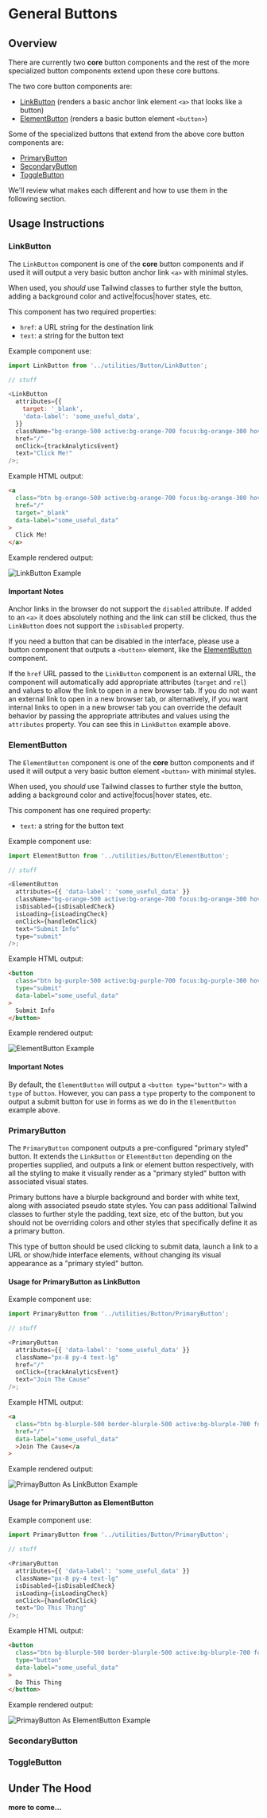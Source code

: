 # General Buttons

## Overview

There are currently two **core** button components and the rest of the more specialized button components extend upon these core buttons.

The two core button components are:

- [LinkButton](#linkbutton) \(renders a basic anchor link element `<a>` that looks like a button\)
- [ElementButton](#elementbutton) \(renders a basic button element `<button>`\)

Some of the specialized buttons that extend from the above core button components are:

- [PrimaryButton](#primarybutton)
- [SecondaryButton](#secondarybutton)
- [ToggleButton](#togglebutton)

We'll review what makes each different and how to use them in the following section.

## Usage Instructions

### LinkButton

The `LinkButton` component is one of the **core** button components and if used it will output a very basic button anchor link `<a>` with minimal styles.

When used, you _should_ use Tailwind classes to further style the button, adding a background color and active|focus|hover states, etc.

This component has two required properties:

- `href`: a URL string for the destination link
- `text`: a string for the button text

Example component use:

```js
import LinkButton from '../utilities/Button/LinkButton';

// stuff

<LinkButton
  attributes={{
    target: '_blank',
    'data-label': 'some_useful_data',
  }}
  className="bg-orange-500 active:bg-orange-700 focus:bg-orange-300 hover:bg-orange-300 px-8 py-4 text-lg"
  href="/"
  onClick={trackAnalyticsEvent}
  text="Click Me!"
/>;
```

Example HTML output:

```html
<a
  class="btn bg-orange-500 active:bg-orange-700 focus:bg-orange-300 hover:bg-orange-300 px-8 py-4 text-lg"
  href="/"
  target="_blank"
  data-label="some_useful_data"
>
  Click Me!
</a>
```

Example rendered output:

![LinkButton Example](../../.gitbook/assets/link-button-example.png)

#### Important Notes

Anchor links in the browser do not support the `disabled` attribute. If added to an `<a>` it does absolutely nothing and the link can still be clicked, thus the `LinkButton` does not support the `isDisabled` property.

If you need a button that can be disabled in the interface, please use a button component that outputs a `<button>` element, like the [ElementButton](#elementbutton) component.

If the `href` URL passed to the `LinkButton` component is an external URL, the component will automatically add appropriate attributes (`target` and `rel`) and values to allow the link to open in a new browser tab. If you do not want an external link to open in a new browser tab, or alternatively, if you want internal links to open in a new browser tab you can override the default behavior by passing the appropriate attributes and values using the `attributes` property. You can see this in `LinkButton` example above.

### ElementButton

The `ElementButton` component is one of the **core** button components and if used it will output a very basic button element `<button>` with minimal styles.

When used, you _should_ use Tailwind classes to further style the button, adding a background color and active|focus|hover states, etc.

This component has one required property:

- `text`: a string for the button text

Example component use:

```js
import ElementButton from '../utilities/Button/ElementButton';

// stuff

<ElementButton
  attributes={{ 'data-label': 'some_useful_data' }}
  className="bg-orange-500 active:bg-orange-700 focus:bg-orange-300 hover:bg-orange-300 px-8 py-4 text-lg"
  isDisabled={isDisabledCheck}
  isLoading={isLoadingCheck}
  onClick={handleOnClick}
  text="Submit Info"
  type="submit"
/>;
```

Example HTML output:

```html
<button
  class="btn bg-purple-500 active:bg-purple-700 focus:bg-purple-300 hover:bg-purple-300 px-8 py-4 text-lg"
  type="submit"
  data-label="some_useful_data"
>
  Submit Info
</button>
```

Example rendered output:

![ElementButton Example](../../.gitbook/assets/element-button-example.png)

#### Important Notes

By default, the `ElementButton` will output a `<button type="button">` with a `type` of `button`. However, you can pass a `type` property to the component to output a submit button for use in forms as we do in the `ElementButton` example above.

### PrimaryButton

The `PrimaryButton` component outputs a pre-configured "primary styled" button. It extends the `LinkButton` or `ElementButton` depending on the properties supplied, and outputs a link or element button respectively, with all the styling to make it visually render as a "primary styled" button with associated visual states.

Primary buttons have a blurple background and border with white text, along with associated pseudo state styles. You can pass additional Tailwind classes to further style the padding, text size, etc of the button, but you should not be overriding colors and other styles that specifically define it as a primary button.

This type of button should be used clicking to submit data, launch a link to a URL or show/hide interface elements, without changing its visual appearance as a "primary styled" button.

#### Usage for PrimaryButton as LinkButton

Example component use:

```js
import PrimaryButton from '../utilities/Button/PrimaryButton';

// stuff

<PrimaryButton
  attributes={{ 'data-label': 'some_useful_data' }}
  className="px-8 py-4 text-lg"
  href="/"
  onClick={trackAnalyticsEvent}
  text="Join The Cause"
/>;
```

Example HTML output:

```html
<a
  class="btn bg-blurple-500 border-blurple-500 active:bg-blurple-700 focus:bg-blurple-400 hover:bg-blurple-400 border-2 border-solid active:border-blurple-700 focus:border-blurple-400 hover:border-blurple-400 focus:rounded-none focus:outline-2 focus:outline-blurple-100 focus:outline-solid text-base text-white hover:text-white px-8 py-4 text-lg"
  href="/"
  data-label="some_useful_data"
  >Join The Cause</a
>
```

Example rendered output:

![PrimayButton As LinkButton Example](../../.gitbook/assets/primary-button-as-link-button-example.png)

#### Usage for PrimaryButton as ElementButton

Example component use:

```js
import PrimaryButton from '../utilities/Button/PrimaryButton';

// stuff

<PrimaryButton
  attributes={{ 'data-label': 'some_useful_data' }}
  className="px-8 py-4 text-lg"
  isDisabled={isDisabledCheck}
  isLoading={isLoadingCheck}
  onClick={handleOnClick}
  text="Do This Thing"
/>;
```

Example HTML output:

```html
<button
  class="btn bg-blurple-500 border-blurple-500 active:bg-blurple-700 focus:bg-blurple-400 hover:bg-blurple-400 border-2 border-solid active:border-blurple-700 focus:border-blurple-400 hover:border-blurple-400 focus:rounded-none focus:outline-2 focus:outline-blurple-100 focus:outline-solid text-base text-white hover:text-white px-8 py-4 text-lg"
  type="button"
  data-label="some_useful_data"
>
  Do This Thing
</button>
```

Example rendered output:

![PrimayButton As ElementButton Example](../../.gitbook/assets/primary-button-as-button-element-example.png)

### SecondaryButton

### ToggleButton

## Under The Hood

**more to come...**
